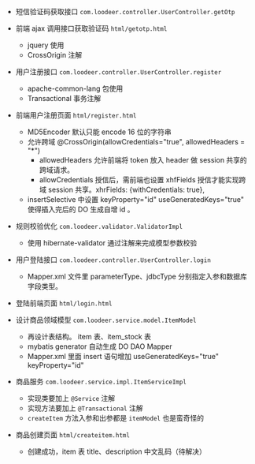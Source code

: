 


- 短信验证码获取接口 `com.loodeer.controller.UserController.getOtp`

- 前端 ajax 调用接口获取验证码 `html/getotp.html`
    - jquery 使用
    - CrossOrigin 注解

- 用户注册接口 `com.loodeer.controller.UserController.register`
    - apache-common-lang 包使用
    - Transactional 事务注解

- 前端用户注册页面 `html/register.html`
    - MD5Encoder 默认只能 encode 16 位的字符串
    - 允许跨域 @CrossOrigin(allowCredentials="true", allowedHeaders = "*")
        - allowedHeaders 允许前端将 token 放入 header 做 session 共享的跨域请求。
        - allowCredentials 授信后，需前端也设置 xhfFields 授信才能实现跨域 session 共享。xhrFields: {withCredentials: true}, 
    - insertSelective 中设置 keyProperty="id" useGeneratedKeys="true" 使得插入完后的 DO 生成自增 id 。
    
- 规则校验优化 `com.loodeer.validator.ValidatorImpl`
    - 使用 hibernate-validator 通过注解来完成模型参数校验
    
- 用户登陆接口 `com.loodeer.controller.UserController.login`
    - Mapper.xml 文件里 parameterType、jdbcType 分别指定入参和数据库字段类型。
    
- 登陆前端页面 `html/login.html`
 
- 设计商品领域模型 `com.loodeer.service.model.ItemModel`
    - 再设计表结构。 item 表、item_stock 表
    - mybatis generator 自动生成 DO DAO Mapper
    - Mapper.xml 里面 insert 语句增加 useGeneratedKeys="true" keyProperty="id"

- 商品服务 `com.loodeer.service.impl.ItemServiceImpl`
    - 实现类要加上 `@Service` 注解
    - 实现方法要加上 `@Transactional` 注解
    - `createItem` 方法入参和出参都是 `itemModel` 也是蛮奇怪的
    
- 商品创建页面 `html/createitem.html`
    - 创建成功，item 表 title、description 中文乱码（待解决）

